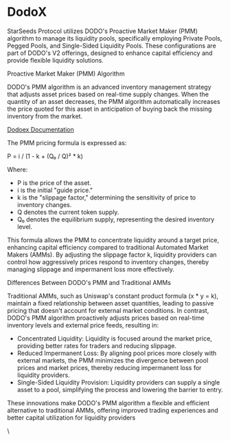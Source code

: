 # DodoX

StarSeeds Protocol utilizes DODO's Proactive Market Maker (PMM) algorithm to manage its liquidity pools, specifically employing Private Pools, Pegged Pools, and Single-Sided Liquidity Pools. These configurations are part of DODO's V2 offerings, designed to enhance capital efficiency and provide flexible liquidity solutions.

Proactive Market Maker (PMM) Algorithm

DODO's PMM algorithm is an advanced inventory management strategy that adjusts asset prices based on real-time supply changes. When the quantity of an asset decreases, the PMM algorithm automatically increases the price quoted for this asset in anticipation of buying back the missing inventory from the market.

[Dodoex Documentation](https://docs.dodoex.io/en/product/pmm-algorithm?utm_source=chatgpt.com)

The PMM pricing formula is expressed as:

P = i / (1 - k + (Q₀ / Q)² \* k)

Where:

* P is the price of the asset.
* i is the initial "guide price."
* k is the "slippage factor," determining the sensitivity of price to inventory changes.
* Q denotes the current token supply.
* Q₀ denotes the equilibrium supply, representing the desired inventory level.

This formula allows the PMM to concentrate liquidity around a target price, enhancing capital efficiency compared to traditional Automated Market Makers (AMMs). By adjusting the slippage factor k, liquidity providers can control how aggressively prices respond to inventory changes, thereby managing slippage and impermanent loss more effectively.

Differences Between DODO's PMM and Traditional AMMs

Traditional AMMs, such as Uniswap's constant product formula (x \* y = k), maintain a fixed relationship between asset quantities, leading to passive pricing that doesn't account for external market conditions. In contrast, DODO's PMM algorithm proactively adjusts prices based on real-time inventory levels and external price feeds, resulting in:

* Concentrated Liquidity: Liquidity is focused around the market price, providing better rates for traders and reducing slippage.
* Reduced Impermanent Loss: By aligning pool prices more closely with external markets, the PMM minimizes the divergence between pool prices and market prices, thereby reducing impermanent loss for liquidity providers.
* Single-Sided Liquidity Provision: Liquidity providers can supply a single asset to a pool, simplifying the process and lowering the barrier to entry.

These innovations make DODO's PMM algorithm a flexible and efficient alternative to traditional AMMs, offering improved trading experiences and better capital utilization for liquidity providers

\
